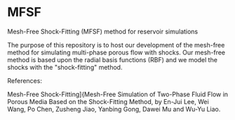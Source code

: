 # MFSF
Mesh-Free Shock-Fitting (MFSF) method for reservoir simulations

The purpose of this repository is to host our development of the mesh-free method for simulating multi-phase porous flow with shocks.
Our mesh-free method is based upon the radial basis functions (RBF) and we model the shocks with the "shock-fitting" method.

References: 

Mesh-Free Shock-Fitting]{Mesh-Free Simulation of Two-Phase Fluid Flow in Porous Media Based on the Shock-Fitting Method, 
by En-Jui Lee, Wei Wang, Po Chen, Zusheng Jiao, Yanbing Gong, Dawei Mu and Wu-Yu Liao.


